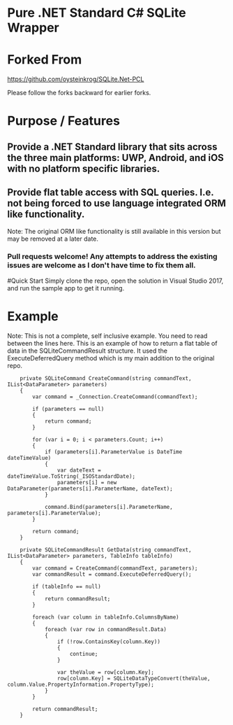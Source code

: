 # Pure .NET Standard C# SQLite Wrapper 

# Forked From

https://github.com/oysteinkrog/SQLite.Net-PCL

Please follow the forks backward for earlier forks.

# Purpose / Features

## Provide a .NET Standard library that sits across the three main platforms: UWP, Android, and iOS with no platform specific libraries.

## Provide flat table access with SQL queries. I.e. not being forced to use language integrated ORM like functionality. 

Note: The original ORM like functionality is still available in this version but may be removed at a later date.

### Pull requests welcome! Any attempts to address the existing issues are welcome as I don't have time to fix them all.

#Quick Start
Simply clone the repo, open the solution in Visual Studio 2017, and run the sample app to get it running.

# Example

Note: This is not a complete, self inclusive example. You need to read between the lines here. This is an example of how to return a flat table of data in the SQLiteCommandResult structure. It used the ExecuteDeferredQuery method which is my main addition to the original repo.

        private SQLiteCommand CreateCommand(string commandText, IList<DataParameter> parameters)
        {
            var command = _Connection.CreateCommand(commandText);

            if (parameters == null)
            {
                return command;
            }

            for (var i = 0; i < parameters.Count; i++)
            {
                if (parameters[i].ParameterValue is DateTime dateTimeValue)
                {
                    var dateText = dateTimeValue.ToString(_ISOStandardDate);
                    parameters[i] = new DataParameter(parameters[i].ParameterName, dateText);
                }

                command.Bind(parameters[i].ParameterName, parameters[i].ParameterValue);
            }

            return command;
        }

        private SQLiteCommandResult GetData(string commandText, IList<DataParameter> parameters, TableInfo tableInfo)
        {
            var command = CreateCommand(commandText, parameters);
            var commandResult = command.ExecuteDeferredQuery();

            if (tableInfo == null)
            {
                return commandResult;
            }

            foreach (var column in tableInfo.ColumnsByName)
            {
                foreach (var row in commandResult.Data)
                {
                    if (!row.ContainsKey(column.Key))
                    {
                        continue;
                    }

                    var theValue = row[column.Key];
                    row[column.Key] = SQLiteDataTypeConvert(theValue, column.Value.PropertyInformation.PropertyType);
                }
            }

            return commandResult;
        }
